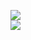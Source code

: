 [![](https://img.shields.io/badge/Made%20With-Github%20Spray-lightgrey.svg?style=for-the-badge&logo=github)](https://github.com/Annihil/github-spray#25709)  
[![](https://i.imgur.com/2DrTn0Z.gif)](https://github.com/Annihil/github-spray)